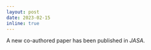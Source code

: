 ```yaml
---
layout: post
date: 2023-02-15
inline: true
---
```

A new co-authored paper has been published in <i>JASA</i>.